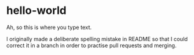 # hello-world
Ah, so this is where you type text.

I originally made a deliberate spelling mistake in README so that I could correct it in a branch in order to practise pull requests and merging.
